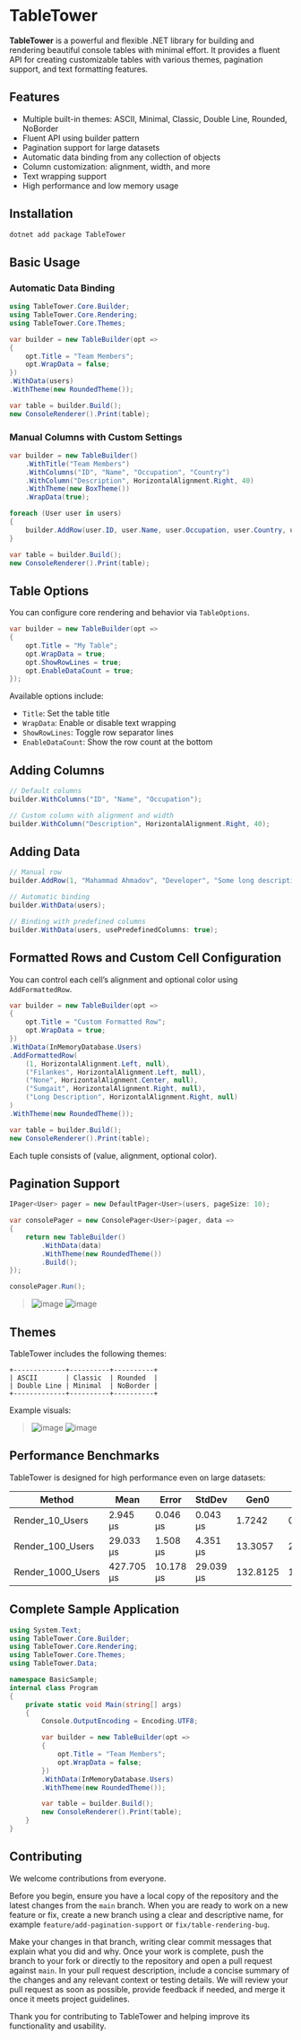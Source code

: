 # TableTower

**TableTower** is a powerful and flexible .NET library for building and rendering beautiful console tables with minimal effort. It provides a fluent API for creating customizable tables with various themes, pagination support, and text formatting features.

## Features

- Multiple built-in themes: ASCII, Minimal, Classic, Double Line, Rounded, NoBorder
- Fluent API using builder pattern
- Pagination support for large datasets
- Automatic data binding from any collection of objects
- Column customization: alignment, width, and more
- Text wrapping support
- High performance and low memory usage

## Installation

```csharp
dotnet add package TableTower
```

## Basic Usage

### Automatic Data Binding

```csharp
using TableTower.Core.Builder;
using TableTower.Core.Rendering;
using TableTower.Core.Themes;

var builder = new TableBuilder(opt =>
{
    opt.Title = "Team Members";
    opt.WrapData = false;
})
.WithData(users)
.WithTheme(new RoundedTheme());

var table = builder.Build();
new ConsoleRenderer().Print(table);
```

### Manual Columns with Custom Settings

```csharp
var builder = new TableBuilder()
    .WithTitle("Team Members")
    .WithColumns("ID", "Name", "Occupation", "Country")
    .WithColumn("Description", HorizontalAlignment.Right, 40)
    .WithTheme(new BoxTheme())
    .WrapData(true);

foreach (User user in users)
{
    builder.AddRow(user.ID, user.Name, user.Occupation, user.Country, user.Description);
}

var table = builder.Build();
new ConsoleRenderer().Print(table);
```

## Table Options

You can configure core rendering and behavior via `TableOptions`.

```csharp
var builder = new TableBuilder(opt =>
{
    opt.Title = "My Table";
    opt.WrapData = true;
    opt.ShowRowLines = true;
    opt.EnableDataCount = true;
});
```

Available options include:

- `Title`: Set the table title
- `WrapData`: Enable or disable text wrapping
- `ShowRowLines`: Toggle row separator lines
- `EnableDataCount`: Show the row count at the bottom

## Adding Columns

```csharp
// Default columns
builder.WithColumns("ID", "Name", "Occupation");

// Custom column with alignment and width
builder.WithColumn("Description", HorizontalAlignment.Right, 40);
```

## Adding Data

```csharp
// Manual row
builder.AddRow(1, "Mahammad Ahmadov", "Developer", "Some long description here...");

// Automatic binding
builder.WithData(users);

// Binding with predefined columns
builder.WithData(users, usePredefinedColumns: true);
```

## Formatted Rows and Custom Cell Configuration

You can control each cell’s alignment and optional color using `AddFormattedRow`.

```csharp
var builder = new TableBuilder(opt =>
{
    opt.Title = "Custom Formatted Row";
    opt.WrapData = true;
})
.WithData(InMemoryDatabase.Users)
.AddFormattedRow(
    (1, HorizontalAlignment.Left, null),
    ("Filankes", HorizontalAlignment.Left, null),
    ("None", HorizontalAlignment.Center, null),
    ("Sumgait", HorizontalAlignment.Right, null),
    ("Long Description", HorizontalAlignment.Right, null)
)
.WithTheme(new RoundedTheme());

var table = builder.Build();
new ConsoleRenderer().Print(table);
```

Each tuple consists of (value, alignment, optional color).

## Pagination Support

```csharp
IPager<User> pager = new DefaultPager<User>(users, pageSize: 10);

var consolePager = new ConsolePager<User>(pager, data =>
{
    return new TableBuilder()
        .WithData(data)
        .WithTheme(new RoundedTheme())
        .Build();
});

consolePager.Run();
```


> ![image](https://github.com/user-attachments/assets/89f5f1c0-bed1-4ee5-b444-7f6eba2bea84)
> ![image](https://github.com/user-attachments/assets/49ab4915-70d8-4c9a-884a-330610758fe0)


## Themes

TableTower includes the following themes:

```
+-------------+----------+----------+
| ASCII       | Classic  | Rounded  |
| Double Line | Minimal  | NoBorder |
+-------------+----------+----------+
```

Example visuals:

> ![image](https://github.com/user-attachments/assets/d0092feb-171b-403e-8753-fd4e7d7dfce5)
> ![image](https://github.com/user-attachments/assets/24cd99b0-0ba2-40c0-99f5-4f700ab3e0ea)

## Performance Benchmarks

TableTower is designed for high performance even on large datasets:

| Method            | Mean       | Error     | StdDev    | Gen0     | Gen1     | Gen2    | Allocated |
| ----------------- | ---------- | --------- | --------- | -------- | -------- | ------- | --------- |
| Render_10_Users   | 2.945 µs   | 0.046 µs  | 0.043 µs  | 1.7242   | 0.0610   | -       | 10.58 KB  |
| Render_100_Users  | 29.033 µs  | 1.508 µs  | 4.351 µs  | 13.3057  | 2.1973   | -       | 81.77 KB  |
| Render_1000_Users | 427.705 µs | 10.178 µs | 29.039 µs | 132.8125 | 132.3242 | 66.4063 | 817.29 KB |

## Complete Sample Application

```csharp
using System.Text;
using TableTower.Core.Builder;
using TableTower.Core.Rendering;
using TableTower.Core.Themes;
using TableTower.Data;

namespace BasicSample;
internal class Program
{
    private static void Main(string[] args)
    {
        Console.OutputEncoding = Encoding.UTF8;

        var builder = new TableBuilder(opt =>
        {
            opt.Title = "Team Members";
            opt.WrapData = false;
        })
        .WithData(InMemoryDatabase.Users)
        .WithTheme(new RoundedTheme());

        var table = builder.Build();
        new ConsoleRenderer().Print(table);
    }
}
```

## Contributing

We welcome contributions from everyone.

Before you begin, ensure you have a local copy of the repository and the latest changes from the `main` branch. When you are ready to work on a new feature or fix, create a new branch using a clear and descriptive name, for example `feature/add-pagination-support` or `fix/table-rendering-bug`.

Make your changes in that branch, writing clear commit messages that explain what you did and why. Once your work is complete, push the branch to your fork or directly to the repository and open a pull request against `main`. In your pull request description, include a concise summary of the changes and any relevant context or testing details. We will review your pull request as soon as possible, provide feedback if needed, and merge it once it meets project guidelines.

Thank you for contributing to TableTower and helping improve its functionality and usability.
